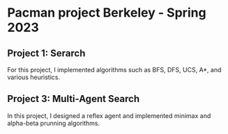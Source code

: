 # Pacman project Berkeley - Spring 2023
## Project 1: Serarch
For this project, I implemented algorithms such as BFS, DFS, UCS, A*, and various heuristics.

## Project 3: Multi-Agent Search
In this project, I designed a reflex agent and implemented minimax and alpha-beta prunning algorithms.
